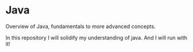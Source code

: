 # Java
Overview of Java, fundamentals to more advanced concepts.

In this repository I will solidify my understanding of java. And I will run with it!